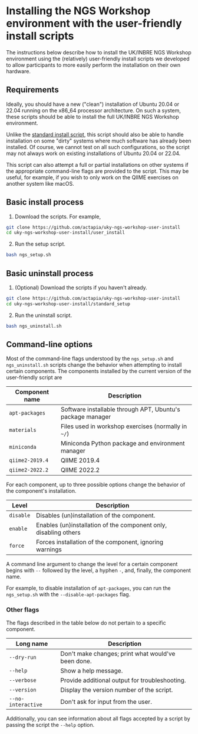 # Installing the NGS Workshop environment with the user-friendly install scripts

The instructions below describe how to install the UK/INBRE NGS Workshop
environment using the (relatively) user-friendly install scripts we developed
to allow participants to more easily perform the installation on their own
hardware.

## Requirements

Ideally, you should have a new ("clean") installation of Ubuntu 20.04 or 22.04
running on the x86_64 processor architecture. On such a system, these scripts
should be able to install the full UK/INBRE NGS Workshop environment.

Unlike the [standard install script](../standard_setup/), this script should
also be able to handle installation on some "dirty" systems where much software
has already been installed. Of course, we cannot test on all such
configurations, so the script may not always work on existing installations of
Ubuntu 20.04 or 22.04.

This script can also attempt a full or partial installations on other systems if
the appropriate command-line flags are provided to the script. This may be
useful, for example, if you wish to only work on the QIIME exercises on another
system like macOS.

## Basic install process

1. Download the scripts. For example,

```bash
git clone https://github.com/actapia/uky-ngs-workshop-user-install
cd uky-ngs-workshop-user-install/user_install
```
	
2. Run the setup script.

```bash
bash ngs_setup.sh
```
	
## Basic uninstall process

1. (Optional) Download the scripts if you haven't already.

```bash
git clone https://github.com/actapia/uky-ngs-workshop-user-install
cd uky-ngs-workshop-user-install/standard_setup
```
	
2. Run the uninstall script.

```bash
bash ngs_uninstall.sh
```
	
## Command-line options

Most of the command-line flags understood by the `ngs_setup.sh` and
`ngs_uninstall.sh` scripts change the behavior when attempting to install
certain components. The components installed by the current version of the
user-friendly script are

| Component name  | Description                                                |
|-----------------|------------------------------------------------------------|
| `apt-packages`  | Software installable through APT, Ubuntu's package manager |
| `materials`     | Files used in workshop exercises (normally in `~/`)        |
| `miniconda`     | Miniconda Python package and environment manager           |
| `qiime2-2019.4` | QIIME 2019.4                                               |
| `qiime2-2022.2` | QIIME 2022.2                                               |

For each component, up to three possible options change the behavior of the
component's installation.

| Level     | Description                                                      |
|-----------|------------------------------------------------------------------|
| `disable` | Disables (un)installation of the component.                      |
| `enable`  | Enables (un)installation of the component only, disabling others |
| `force`   | Forces installation of the component, ignoring warnings          |

A command line argument to change the level for a certain component begins with
`--` followed by the level, a hyphen `-`, and, finally, the component name.

For example, to disable installation of `apt-packages`, you can run the
`ngs_setup.sh` with the `--disable-apt-packages` flag.

### Other flags

The flags described in the table below do not pertain to a specific component.

| Long name          | Description                                        |
|--------------------|----------------------------------------------------|
| `--dry-run`        | Don't make changes; print what would've been done. |
| `--help`           | Show a help message.                               |
| `--verbose`        | Provide additional output for troubleshooting.     |
| `--version`        | Display the version number of the script.          |
| `--no-interactive` | Don't ask for input from the user.                 |

Additionally, you can see information about all flags accepted by a script by
passing the script the `--help` option.
